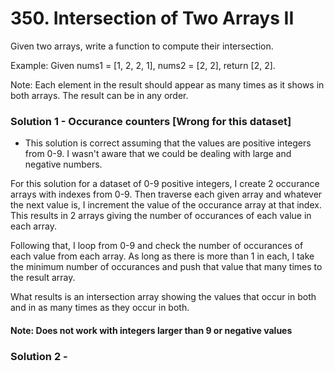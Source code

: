 # 350. Intersection of Two Arrays II

Given two arrays, write a function to compute their intersection.

Example:
Given nums1 = [1, 2, 2, 1], nums2 = [2, 2], return [2, 2].

Note:
Each element in the result should appear as many times as it shows in both arrays.
The result can be in any order.


### Solution 1 - Occurance counters [Wrong for this dataset]
* This solution is correct assuming that the values are positive integers from 0-9. I wasn't aware that we could be dealing with large and negative numbers.

For this solution for a dataset of 0-9 positive integers, I create 2 occurance arrays with indexes from 0-9. Then traverse each given array and whatever the next value is, I increment the value of the occurance array at that index. This results in 2 arrays giving the number of occurances of each value in each array.

Following that, I loop from 0-9 and check the number of occurances of each value from each array. As long as there is more than 1 in each, I take the minimum number of occurances and push that value that many times to the result array.

What results is an intersection array showing the values that occur in both and in as many times as they occur in both.

#### Note: Does not work with integers larger than 9 or negative values


### Solution 2 -  
